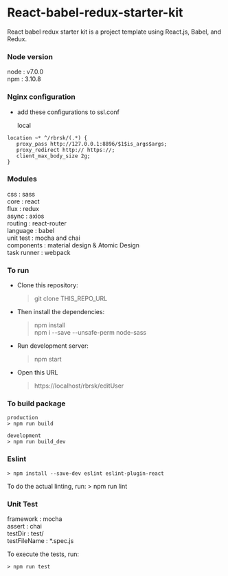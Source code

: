 # React-babel-redux-starter-kit
React babel redux starter kit is a project template using React.js, Babel, and Redux.

### Node version
node : v7.0.0  
npm  : 3.10.8  

### Nginx configuration
* add these configurations to ssl.conf

  local 
```
location ~* ^/rbrsk/(.*) {
   proxy_pass http://127.0.0.1:8896/$1$is_args$args;
   proxy_redirect http:// https://;
   client_max_body_size 2g;
}
```


### Modules
css      : sass  
core     : react  
flux     : redux  
async    : axios  
routing  : react-router  
language : babel  
unit test   : mocha and chai  
components  : material design & Atomic Design  
task runner : webpack  

### To run
* Clone this repository:
    > git clone THIS_REPO_URL

* Then install the dependencies:
    > npm install  
    > npm i --save --unsafe-perm node-sass

* Run development server:
    > npm start

* Open this URL
    > https://localhost/rbrsk/editUser

### To build package
    production
    > npm run build 

    development
    > npm run build_dev


### Eslint
    > npm install --save-dev eslint eslint-plugin-react

To do the actual linting, run:
    > npm run lint

### Unit Test
framework : mocha  
assert    : chai  
testDir   : test/  
testFileName : *.spec.js  

To execute the tests, run:

    > npm run test
